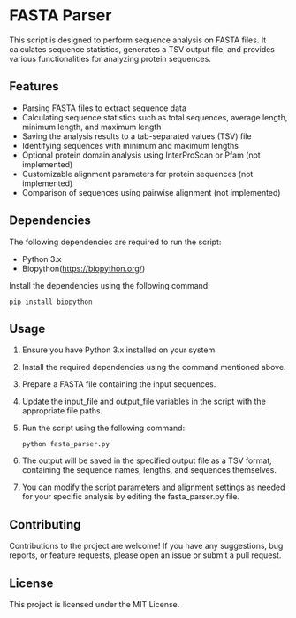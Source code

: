 # FASTA Parser

This script is designed to perform sequence analysis on FASTA files. It calculates sequence statistics, generates a TSV output file, and provides various functionalities for analyzing protein sequences.

## Features

- Parsing FASTA files to extract sequence data
- Calculating sequence statistics such as total sequences, average length, minimum length, and maximum length
- Saving the analysis results to a tab-separated values (TSV) file
- Identifying sequences with minimum and maximum lengths
- Optional protein domain analysis using InterProScan or Pfam (not implemented)
- Customizable alignment parameters for protein sequences (not implemented)
- Comparison of sequences using pairwise alignment (not implemented)

## Dependencies

The following dependencies are required to run the script:

- Python 3.x
- Biopython(https://biopython.org/)

Install the dependencies using the following command:

```shell
pip install biopython
```


## Usage

1. Ensure you have Python 3.x installed on your system.
2. Install the required dependencies using the command mentioned above.
3. Prepare a FASTA file containing the input sequences.
4. Update the input_file and output_file variables in the script with the appropriate file paths.
5. Run the script using the following command:

   ```shell
   python fasta_parser.py

6. The output will be saved in the specified output file as a TSV format, containing the sequence names, lengths, and sequences themselves.
7. You can modify the script parameters and alignment settings as needed for your specific analysis by editing the fasta_parser.py file.

## Contributing
Contributions to the project are welcome! If you have any suggestions, bug reports, or feature requests, please open an issue or submit a pull request.

## License
This project is licensed under the MIT License.
